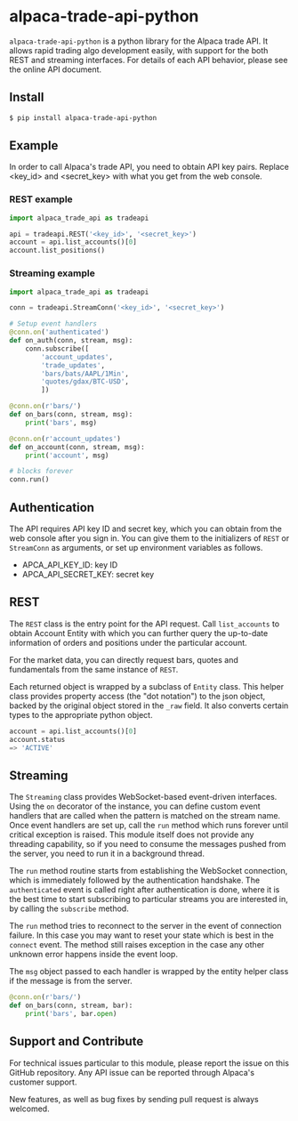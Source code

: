 # alpaca-trade-api-python

`alpaca-trade-api-python` is a python library for the Alpaca trade API.
It allows rapid trading algo development easily, with support for the
both REST and streaming interfaces. For details of each API behavior,
please see the online API document.

## Install

```bash
$ pip install alpaca-trade-api-python
```

## Example

In order to call Alpaca's trade API, you need to obtain API key pairs.
Replace <key_id> and <secret_key> with what you get from the
web console.

### REST example
```python
import alpaca_trade_api as tradeapi

api = tradeapi.REST('<key_id>', '<secret_key>')
account = api.list_accounts()[0]
account.list_positions()
```

### Streaming example
```python
import alpaca_trade_api as tradeapi

conn = tradeapi.StreamConn('<key_id>', '<secret_key>')

# Setup event handlers
@conn.on('authenticated')
def on_auth(conn, stream, msg):
    conn.subscribe([
        'account_updates',
        'trade_updates',
        'bars/bats/AAPL/1Min',
        'quotes/gdax/BTC-USD',
        ])

@conn.on(r'bars/')
def on_bars(conn, stream, msg):
    print('bars', msg)

@conn.on(r'account_updates')
def on_account(conn, stream, msg):
    print('account', msg)

# blocks forever
conn.run()
```

## Authentication

The API requires API key ID and secret key, which you can obtain from the
web console after you sign in.  You can give them to the initializers of
`REST` or `StreamConn` as arguments, or set up environment variables as
follows.

- APCA_API_KEY_ID: key ID
- APCA_API_SECRET_KEY: secret key

## REST

The `REST` class is the entry point for the API request.  Call
`list_accounts` to obtain Account Entity with which you can further
query the up-to-date information of orders and positions under the
particular account.

For the market data, you can directly request bars, quotes and
fundamentals from the same instance of `REST`.

Each returned object is wrapped by a subclass of `Entity` class.  This
helper class provides property access (the "dot notation") to the
json object, backed by the original object stored in the `_raw` field.
It also converts certain types to the appropriate python object.

```python
account = api.list_accounts()[0]
account.status
=> 'ACTIVE'
```

## Streaming

The `Streaming` class provides WebSocket-based event-driven
interfaces.  Using the `on` decorator of the instance, you can
define custom event handlers that are called when the pattern
is matched on the stream name.  Once event handlers are set up,
call the `run` method which runs forever until critical exception
is raised. This module itself does not provide any threading
capability, so if you need to consume the messages pushed from the
server, you need to run it in a background thread.

The `run` method routine starts from establishing the WebSocket
connection, which is immediately followed by the authentication
handshake. The `authenticated` event is called right after authentication
is done, where it is the best time to start subscribing to particular
streams you are interested in, by calling the `subscribe` method.

The `run` method tries to reconnect to the server in the event of
connection failure.  In this case you may want to reset your state
which is best in the `connect` event.  The method still raises
exception in the case any other unknown error happens inside the
event loop.

The `msg` object passed to each handler is wrapped by the entity
helper class if the message is from the server.

```python
@conn.on(r'bars/')
def on_bars(conn, stream, bar):
    print('bars', bar.open)

```


## Support and Contribute

For technical issues particular to this module, please report the
issue on this GitHub repository. Any API issue can be reported through
Alpaca's customer support.

New features, as well as bug fixes by sending pull request is always
welcomed.
